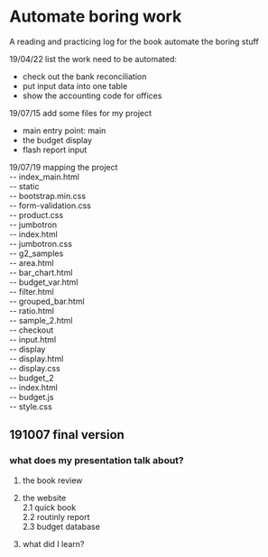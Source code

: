 # Automate boring work

A reading and practicing log for the book automate the boring stuff  

19/04/22
list the work need to be automated:
- check out the bank reconciliation
- put input data into one table
- show the accounting code for offices


19/07/15
add some files for my project
- main entry point: main
- the budget display
- flash report input

19/07/19
mapping the project  
-- index_main.html  
-- static  
  -- bootstrap.min.css  
  -- form-validation.css  
  -- product.css  
--  jumbotron  
  -- index.html  
  -- jumbotron.css  
-- g2_samples  
  -- area.html  
  -- bar_chart.html  
  -- budget_var.html  
  -- filter.html  
  -- grouped_bar.html  
  -- ratio.html  
  -- sample_2.html  
-- checkout  
  -- input.html  
  -- display  
    -- display.html  
    -- display.css  
  -- budget_2  
    -- index.html  
    -- budget.js  
    -- style.css  
    
    
  ## 191007 final version  
  ### what does my presentation talk about?  
  1. the book review  
  
  2. the website  
  2.1 quick book  
  2.2 routinly report  
  2.3 budget database  
  
  
  3. what did I learn?  
